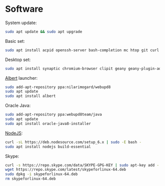 Software
========

System update: 

```bash
sudo apt update && sudo apt upgrade
```

Basic set:

```bash
sudo apt install acpid openssh-server bash-completion mc htop git curl tmux vim
```

Desktop set:

```bash
sudo apt install synaptic chromium-browser clipit geany geany-plugin-addons geany-plugin-markdown geany-plugins-common gthumb gimp inkscape meld mpv ncdu nfs-common openvpn whois nmap
```

[Albert](https://github.com/albertlauncher/albert) launcher:

```bash
sudo add-apt-repository ppa:nilarimogard/webupd8
sudo apt update
sudo apt install albert
```

Oracle Java:

```bash
sudo add-apt-repository ppa:webupd8team/java
sudo apt update
sudo apt install oracle-java8-installer
```

[NodeJS](https://nodejs.org/en/download/package-manager/):

```bash
curl -sL https://deb.nodesource.com/setup_6.x | sudo -E bash -
sudo apt install nodejs build-essential
```

Skype:

```bash
curl -s https://repo.skype.com/data/SKYPE-GPG-KEY | sudo apt-key add -
wget https://repo.skype.com/latest/skypeforlinux-64.deb
sudo dpkg -i skypeforlinux-64.deb
rm skypeforlinux-64.deb
```
